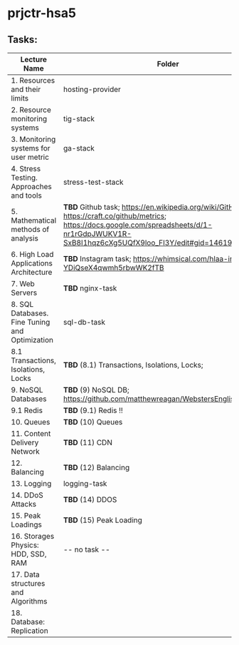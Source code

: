 # prjctr-hsa5

## Tasks:

| Lecture Name                                    | Folder |
|---|---|
| 1. Resources and their limits                   | hosting-provider |
| 2. Resource monitoring systems                  | tig-stack |
| 3. Monitoring systems for user metric           | ga-stack |
| 4. Stress Testing. Approaches and tools         | stress-test-stack |
| 5. Mathematical methods of analysis             | **TBD** Github task; https://en.wikipedia.org/wiki/GitHub; https://craft.co/github/metrics; https://docs.google.com/spreadsheets/d/1-nr1rGdpJWUKV1R-SxB8I1hqz6cXg5UQfX9loo_FI3Y/edit#gid=1461977761 |
| 6. High Load Applications Architecture          | **TBD** Instagram task; https://whimsical.com/hlaa-instgram-YDiQseX4qwmh5rbwWK2fTB |
| 7. Web Servers                                  | **TBD** nginx-task |
| 8. SQL Databases. Fine Tuning and Optimization  | sql-db-task |
| 8.1 Transactions, Isolations, Locks             | **TBD** (8.1) Transactions, Isolations, Locks; |
| 9. NoSQL Databases                              | **TBD** (9) NoSQL DB; https://github.com/matthewreagan/WebstersEnglishDictionary |
| 9.1 Redis                                       | **TBD** (9.1) Redis !! |
| 10. Queues                                      | **TBD** (10) Queues |
| 11. Content Delivery Network                    | **TBD** (11) CDN |
| 12. Balancing                                   | **TBD** (12) Balancing |
| 13. Logging                                     | logging-task |
| 14. DDoS Attacks                                | **TBD** (14) DDOS |
| 15. Peak Loadings                               | **TBD** (15) Peak Loading |
| 16. Storages Physics: HDD, SSD, RAM             | -- no task -- |
| 17. Data structures and Algorithms              | |
| 18. Database: Replication                       | |
